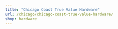 ```yaml
---
title: "Chicago Coast True Value Hardware"
url: /chicago/chicago-coast-true-value-hardware/
shop: hardware
---
```

